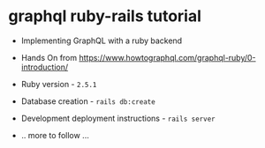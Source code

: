 
# graphql ruby-rails tutorial
- Implementing GraphQL with a ruby backend

- Hands On from https://www.howtographql.com/graphql-ruby/0-introduction/

* Ruby version - `2.5.1` 

* Database creation - `rails db:create`

* Development deployment instructions - `rails server`

* .. more to follow ...
